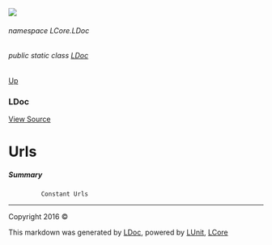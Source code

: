 ![](Content/LDoc-banner-small.png "")

###### namespace LCore.LDoc

###### public static class [LDoc](docs/LDoc.md)
[Up](docs/LDoc.md)

### LDoc
[View Source](LDoc.cs)

# Urls

##### Summary

             Constant Urls
             
             
             
             
             
             
             
             
             
             
             
             
             
            
             
             



---

Copyright 2016 &copy; [](../README.md) [](../TableOfContents.md)

This markdown was generated by [LDoc](https://github.com/CodeSingularity/LDoc), powered by [LUnit](https://github.com/CodeSingularity/LUnit), [LCore](https://github.com/CodeSingularity/LCore)
